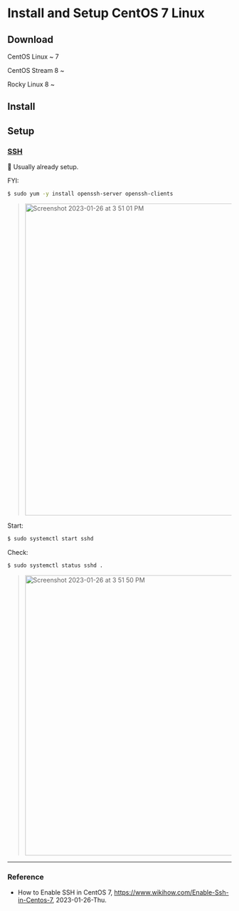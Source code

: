 # Install and Setup CentOS 7 Linux

## Download

CentOS Linux ~ 7

CentOS Stream 8 ~

Rocky Linux 8 ~

## Install

## Setup

### [SSH](https://www.wikihow.com/Enable-Ssh-in-Centos-7)

:key: Usually already setup.

FYI:

```Bash
$ sudo yum -y install openssh-server openssh-clients
```

> <img width="699" alt="Screenshot 2023-01-26 at 3 51 01 PM" src="https://user-images.githubusercontent.com/20737479/214774473-edd8d171-14e1-4559-8c80-50dfd2f65fe6.png">

Start:

```Bash
$ sudo systemctl start sshd
```

Check:

```Bash
$ sudo systemctl status sshd .
```

> <img width="628" alt="Screenshot 2023-01-26 at 3 51 50 PM" src="https://user-images.githubusercontent.com/20737479/214774577-0c968390-c7af-4cc6-bcd5-b38147beae53.png">

---

### Reference
- How to Enable SSH in CentOS 7, https://www.wikihow.com/Enable-Ssh-in-Centos-7, 2023-01-26-Thu.
